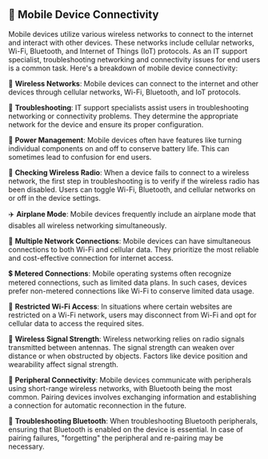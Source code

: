 ## 📶 Mobile Device Connectivity

Mobile devices utilize various wireless networks to connect to the internet and interact with other devices. These networks include cellular networks, Wi-Fi, Bluetooth, and Internet of Things (IoT) protocols. As an IT support specialist, troubleshooting networking and connectivity issues for end users is a common task. Here's a breakdown of mobile device connectivity:

📡 **Wireless Networks**: Mobile devices can connect to the internet and other devices through cellular networks, Wi-Fi, Bluetooth, and IoT protocols.

🔧 **Troubleshooting**: IT support specialists assist users in troubleshooting networking or connectivity problems. They determine the appropriate network for the device and ensure its proper configuration.

🔌 **Power Management**: Mobile devices often have features like turning individual components on and off to conserve battery life. This can sometimes lead to confusion for end users.

📳 **Checking Wireless Radio**: When a device fails to connect to a wireless network, the first step in troubleshooting is to verify if the wireless radio has been disabled. Users can toggle Wi-Fi, Bluetooth, and cellular networks on or off in the device settings.

✈️ **Airplane Mode**: Mobile devices frequently include an airplane mode that disables all wireless networking simultaneously.

🔄 **Multiple Network Connections**: Mobile devices can have simultaneous connections to both Wi-Fi and cellular data. They prioritize the most reliable and cost-effective connection for internet access.

💲 **Metered Connections**: Mobile operating systems often recognize metered connections, such as limited data plans. In such cases, devices prefer non-metered connections like Wi-Fi to conserve limited data usage.

🚫 **Restricted Wi-Fi Access**: In situations where certain websites are restricted on a Wi-Fi network, users may disconnect from Wi-Fi and opt for cellular data to access the required sites.

📶 **Wireless Signal Strength**: Wireless networking relies on radio signals transmitted between antennas. The signal strength can weaken over distance or when obstructed by objects. Factors like device position and wearability affect signal strength.

🔗 **Peripheral Connectivity**: Mobile devices communicate with peripherals using short-range wireless networks, with Bluetooth being the most common. Pairing devices involves exchanging information and establishing a connection for automatic reconnection in the future.

🔑 **Troubleshooting Bluetooth**: When troubleshooting Bluetooth peripherals, ensuring that Bluetooth is enabled on the device is essential. In case of pairing failures, "forgetting" the peripheral and re-pairing may be necessary.
